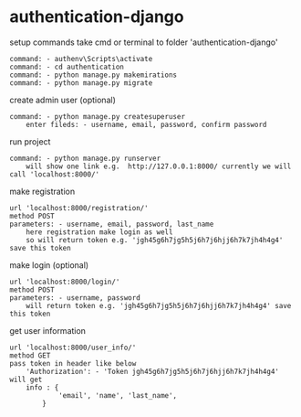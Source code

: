 # authentication-django

setup commands
	take cmd or terminal to folder 'authentication-django'
	
	command: - authenv\Scripts\activate
	command: - cd authentication
	command: - python manage.py makemirations
	command: - python manage.py migrate

create admin user (optional)

	command: - python manage.py createsuperuser
		enter fileds: - username, email, password, confirm password

run project

	command: - python manage.py runserver
		will show one link e.g.  http://127.0.0.1:8000/ currently we will call 'localhost:8000/'

make registration

	url 'localhost:8000/registration/'
	method POST
	parameters: - username, email, password, last_name
		here registration make login as well 
		so will return token e.g. 'jgh45g6h7jg5h5j6h7j6hjj6h7k7jh4h4g4' save this token

make login (optional)

	url 'localhost:8000/login/'
	method POST
	parameters: - username, password
		will return token e.g. 'jgh45g6h7jg5h5j6h7j6hjj6h7k7jh4h4g4' save this token

get user information

	url 'localhost:8000/user_info/'
	method GET
	pass token in header like below
		'Authorization': - 'Token jgh45g6h7jg5h5j6h7j6hjj6h7k7jh4h4g4'
	will get 
		info : {
    			'email', 'name', 'last_name',
    		}


